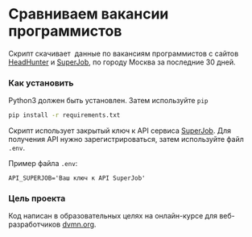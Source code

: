 # Сравниваем вакансии программистов

Скрипт скачивает  данные по вакансиям программистов с сайтов [HeadHunter](https://hh.ru/) и [SuperJob](https://russia.superjob.ru/), по городу Москва за последние 30 дней.

### Как установить
Python3 должен быть установлен. Затем используйте `pip`

```bash
pip install -r requirements.txt
```
Скрипт использует закрытый ключ к API сервиса [SuperJob](https://russia.superjob.ru/).
Для получения API нужно зарегистрироваться, затем используйте файл `.env`.

Пример файла `.env`:

```
API_SUPERJOB='Ваш ключ к API SuperJob'
```

### Цель проекта

Код написан в образовательных целях на онлайн-курсе для веб-разработчиков [dvmn.org](https://dvmn.org/).
